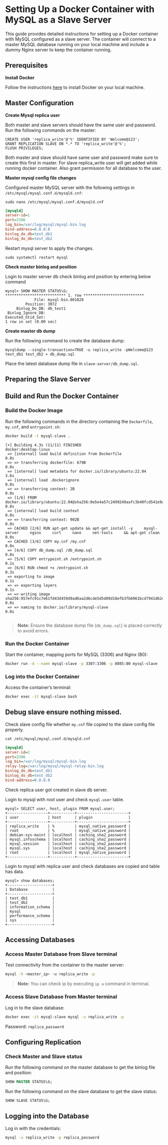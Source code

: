 # Setting Up a Docker Container with MySQL as a Slave Server

This guide provides detailed instructions for setting up a Docker container with MySQL configured as a slave server. The container will connect to a master MySQL database running on your local machine and include a dummy Nginx server to keep the container running.

## Prerequisites

**Install Docker** 

Follow the instructions [here](https://docs.docker.com/engine/install/ubuntu/) to install Docker on your local machine.


## Master Configuration

**Create Mysql replica user**

Both master and slave servers should have the same user and password. Run the following commands on the master:

```
CREATE USER 'replica_write'@'%' IDENTIFIED BY 'Welcome@123';
GRANT REPLICATION SLAVE ON *.* TO 'replica_write'@'%';
FLUSH PRIVILEGES;
```

Both master and slave should have same user and password make sure to create this first in master.
For slave replica_write user will get added while running docker container.
Also grant permission for all database to the user.


**Master mysql config file changes**

Configured master MySQL server with the following settings in `/etc/mysql/mysql.conf.d/mysqld.cnf`:

```shell
sudo nano /etc/mysql/mysql.conf.d/mysqld.cnf
```

```ini
[mysqld]
server-id=1
port=3306
log_bin=/var/log/mysql/mysql-bin.log
bind-address=0.0.0.0
binlog_do_db=test_db1
binlog_do_db=test_db2
```

Restart mysql server to apply the changes.
```shell
sudo systemctl restart mysql
```

**Check master binlog and position**

Login to master server db check binlog and position by entering below command
```
mysql> SHOW MASTER STATUS\G;
*************************** 1. row ***************************
             File: mysql-bin.001828
         Position: 3072
     Binlog_Do_DB: db_test1
 Binlog_Ignore_DB: 
Executed_Gtid_Set: 
1 row in set (0.00 sec)
```

**Create master db dump**

Run the following command to create the database dump:
```shell
mysqldump --single-transaction=TRUE -u replica_write -pWelcome@123 test_db1 test_db2 > db_dump.sql
```

Place the latest database dump file in `slave-server/db_dump.sql`.


## Preparing the Slave Server


## Build and Run the Docker Container

### Build the Docker Image

Run the following commands in the directory containing the `Dockerfile`, `my.cnf`, and `entrypoint.sh`:

```bash
docker build -t mysql-slave .
```

```
[+] Building 4.3s (11/11) FINISHED                                                                                                                                                                          docker:desktop-linux
 => [internal] load build definition from Dockerfile                                                                                                                                                                        0.0s
 => => transferring dockerfile: 679B                                                                                                                                                                                        0.0s
 => [internal] load metadata for docker.io/library/ubuntu:22.04                                                                                                                                                             3.6s
 => [internal] load .dockerignore                                                                                                                                                                                           0.0s
 => => transferring context: 2B                                                                                                                                                                                             0.0s
 => [1/6] FROM docker.io/library/ubuntu:22.04@sha256:0e5e4a57c2499249aafc3b40fcd541e9a456aab7296681a3994d631587203f97                                                                                                       0.0s
 => [internal] load build context                                                                                                                                                                                           0.0s
 => => transferring context: 902B                                                                                                                                                                                           0.0s
 => CACHED [2/6] RUN apt-get update && apt-get install -y     mysql-server     nginx     curl     nano     net-tools     && apt-get clean                                                                                   0.0s
 => CACHED [3/6] COPY my.cnf /my.cnf                                                                                                                                                                                        0.0s
 => [4/6] COPY db_dump.sql /db_dump.sql                                                                                                                                                                                     0.0s
 => [5/6] COPY entrypoint.sh /entrypoint.sh                                                                                                                                                                                 0.1s
 => [6/6] RUN chmod +x /entrypoint.sh                                                                                                                                                                                       0.3s
 => exporting to image                                                                                                                                                                                                      0.1s
 => => exporting layers                                                                                                                                                                                                     0.1s
 => => writing image sha256:957efc91c7e61fd43d459d9ad6aa2d6cde5d5d89d18efb3fb6961bcd7941d62d                                                                                                                                0.0s
 => => naming to docker.io/library/mysql-slave                                                                                                                                                                              0.0s
 
```

> **Note:** Ensure the database dump file (`db_dump.sql`) is placed correctly to avoid errors.

### Run the Docker Container

Start the container, mapping ports for MySQL (3306) and Nginx (80):

```bash
docker run -d --name mysql-slave -p 3307:3306 -p 8085:80 mysql-slave
```

### Log into the Docker Container

Access the container’s terminal:

```bash
docker exec -it mysql-slave bash
```

## Debug slave ensure nothing missed.

Check slave config file whether `my.cnf` file copied to the slave config file properly. 
```shell
cat /etc/mysql/mysql.conf.d/mysqld.cnf
```

```ini
[mysqld]
server-id=2
port=3306
log_bin=/var/log/mysql/mysql-bin.log
relay-log=/var/log/mysql/mysql-relay-bin.log
binlog_do_db=test_db1
binlog_do_db=test_db2
bind-address=0.0.0.0
```

Check replica user got created in slave db server.

Login to mysql with root user and check `mysql.user` table.
```
mysql> SELECT user, host, plugin FROM mysql.user;
+------------------+-----------+-----------------------+
| user             | host      | plugin                |
+------------------+-----------+-----------------------+
| replica_write    | %         | mysql_native_password |
| root             | %         | mysql_native_password |
| debian-sys-maint | localhost | caching_sha2_password |
| mysql.infoschema | localhost | caching_sha2_password |
| mysql.session    | localhost | caching_sha2_password |
| mysql.sys        | localhost | caching_sha2_password |
| root             | localhost | mysql_native_password |
+------------------+-----------+-----------------------+
```

Login to mysql with replica user and check databases are copied and table has data.
```
mysql> show databases;
+--------------------+
| Database           |
+--------------------+
| test_db1           |
| test_db2           |
| information_schema |
| mysql              |
| performance_schema |
| sys                |
+--------------------+
```


## Accessing Databases

### Access Master Database from Slave terminal

Test connectivity from the container to the master server:

```bash
mysql -h <master_ip> -u replica_write -p
```

> **Note:** You can check ip by executing `ip a` command in terminal.

### Access Slave Database from Master terminal

Log in to the slave database:

```bash
docker exec -it mysql-slave mysql -u replica_write -p
```

Password: `replica_password`

## Configuring Replication

### Check Master and Slave status

Run the following command on the master database to get the binlog file and position:

```sql
SHOW MASTER STATUS\G;
```

Run the following command on the slave database to get the slave status:

```sql
SHOW SLAVE STATUS\G;
```

## Logging into the Database

Log in with the credentials:

```bash
mysql -u replica_write -p replica_password
```


